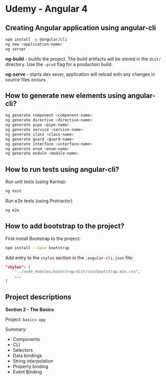 # Udemy - Angular 4

## Creating Angular application using angular-cli

```bash
npm install -g @angular/cli
ng new <application-name>
ng server
```
**ng-build** - builds the project. The build artifacts will be stored in the `dist/` directory. Use the `-prod` flag for a production build.

**ng-serve** - starts dev sever, application will reload with any changes in source files occurs



## How to generate new elements using angular-cli?

```bash
ng generate component <component-name>
ng generate directive <directive-name>
ng generate pipe <pipe-name>
ng generate service <service-name>
ng generate class <class-name>
ng generate guard <guard-name>
ng generate interface <interface-name>
ng generate enum <enum-name>
ng generate module <module-name>
```

## How to run tests using angular-cli?

Run unit tests (using Karma):

```bash
ng test
```

Run e2e tests (using Protractor)

```bash
ng e2e
```

## How to add bootstrap to the project?

First install Bootstrap to the project:

```bash
npm install --save bootstrap
```

Add entry to the `styles` section in the `.angular-cli.json` file:

```json
"styles": [
    "../node_modules/bootstrap/dist/css/bootstrap.min.css",
    ...
]
```

## Project descriptions

**Section 2 - The Basics**

Project: `basics-app`

Summary:
* Components
* CLI
* Selectors
* Data bindings
* String interpolation
* Property binding
* Event Binding


